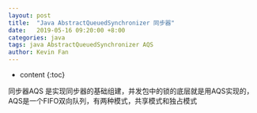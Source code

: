 ```yaml
---
layout: post
title:  "Java AbstractQueuedSynchronizer 同步器"
date:   2019-05-16 09:20:00 +8:00
categories: java
tags: java AbstractQueuedSynchronizer AQS
author: Kevin Fan
---
```


* content
{:toc}



<!-- more -->

同步器AQS 是实现同步器的基础组建，并发包中的锁的底层就是用AQS实现的，AQS是一个FIFO双向队列，有两种模式，共享模式和独占模式
